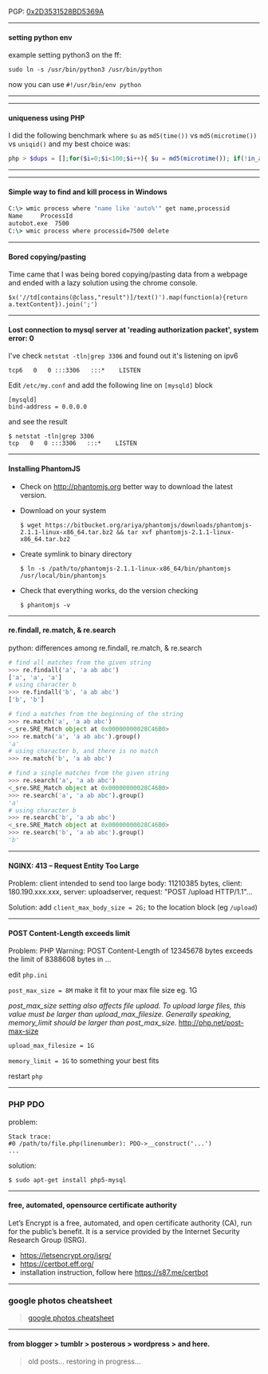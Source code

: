 PGP: [0x2D3531528BD5369A](https://keys.openpgp.org/vks/v1/by-fingerprint/7A41E587C6DE888BB93289642D3531528BD5369A)

---
#### setting python env

example setting python3 on the ff:

`sudo ln -s /usr/bin/python3 /usr/bin/python`

now you can use `#!/usr/bin/env python`

---

---
#### uniqueness using PHP
I did the following benchmark where `$u` as `md5(time())` vs `md5(microtime())` vs `uniqid()` and my best choice was:

```php
php > $dups = [];for($i=0;$i<100;$i++){ $u = md5(microtime()); if(!in_array($u, $dups)){array_push($dups, $u);}printf("%s:%s".PHP_EOL,$u,strlen($u)); }echo(count($dups));
```
---

---
#### Simple way to find and kill process in Windows
```cmd
C:\> wmic process where "name like 'auto%'" get name,processid
Name     ProcessId
autobot.exe  7500
C:\> wmic process where processid=7500 delete
```

---
#### Bored copying/pasting
Time came that I was being bored copying/pasting data from a webpage and ended with a lazy solution using the chrome console.

`$x('//td[contains(@class,"result")]/text()').map(function(a){return a.textContent}).join(';')`


---
#### Lost connection to mysql server at 'reading authorization packet', system error: 0

I've check `netstat -tln|grep 3306` and found out it's listening on ipv6

`tcp6   0   0 :::3306   :::*    LISTEN`

Edit `/etc/my.conf` and add the following line on `[mysqld]` block

```
[mysqld]
bind-address = 0.0.0.0
```

and see the result
```
$ netstat -tln|grep 3306
tcp   0   0 :::3306   :::*    LISTEN
```

---
#### Installing PhantomJS
- Check on http://phantomjs.org better way to download the latest version.

- Download on your system

  `$ wget https://bitbucket.org/ariya/phantomjs/downloads/phantomjs-2.1.1-linux-x86_64.tar.bz2 && tar xvf phantomjs-2.1.1-linux-x86_64.tar.bz2`
  
- Create symlink to binary directory

  `$ ln -s /path/to/phantomjs-2.1.1-linux-x86_64/bin/phantomjs /usr/local/bin/phantomjs`

- Check that everything works, do the version checking

  `$ phantomjs -v`
    
---
#### re.findall, re.match, & re.search
python: differences among re.findall, re.match, & re.search

```python
# find all matches from the given string
>>> re.findall('a', 'a ab abc')
['a', 'a', 'a']
# using character b
>>> re.findall('b', 'a ab abc')
['b', 'b']
```

```python
# find a matches from the beginning of the string
>>> re.match('a', 'a ab abc')
<_sre.SRE_Match object at 0x00000000028C46B0>
>>> re.match('a', 'a ab abc').group()
'a'
# using character b, and there is no match
>>> re.match('b', 'a ab abc')
```

```python
# find a single matches from the given string
>>> re.search('a', 'a ab abc')
<_sre.SRE_Match object at 0x00000000028C46B0>
>>> re.search('a', 'a ab abc').group()
'a'
# using character b
>>> re.search('b', 'a ab abc')
<_sre.SRE_Match object at 0x00000000028C46B0>
>>> re.search('b', 'a ab abc').group()
'b'
```

---
#### NGINX: 413 – Request Entity Too Large
Problem: client intended to send too large body: 11210385 bytes, client: 180.190.xxx.xxx, server: uploadserver, request: "POST /upload HTTP/1.1"...

Solution:
add `client_max_body_size = 2G;` to the location block (eg `/upload`)


---
#### POST Content-Length exceeds limit
Problem: PHP Warning: POST Content-Length of 12345678 bytes exceeds the limit of 8388608 bytes in ...

edit `php.ini`

`post_max_size = 8M` make it fit to your max file size eg. 1G

_post_max_size setting also affects file upload. 
To upload large files, this value must be larger than upload_max_filesize. 
Generally speaking, memory_limit should be larger than post_max_size._  http://php.net/post-max-size

`upload_max_filesize = 1G`

`memory_limit = 1G` to something your best fits

restart `php`

---
### PHP PDO
problem:
```
Stack trace:
#0 /path/to/file.php(linenumber): PDO->__construct('...')
...
```
solution:
```
$ sudo apt-get install php5-mysql
```
---
#### free, automated, opensource certificate authority
Let’s Encrypt is a free, automated, and open certificate authority (CA), run for the public’s benefit. It is a service provided by the Internet Security Research Group (ISRG).
- https://letsencrypt.org/isrg/
- https://certbot.eff.org/
- installation instruction, follow here https://s87.me/certbot


---
### google photos cheatsheet
> [google photos cheatsheet](https://s87.me/google_photos_cheatsheet)

---
#### from blogger > tumblr > posterous > wordpress > and here.
> old posts... restoring in progress...
